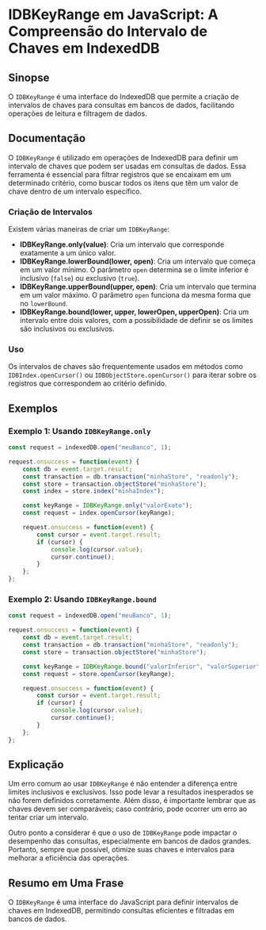 <!--
Meta Description: # IDBKeyRange em JavaScript: A Compreensão do Intervalo de Chaves em IndexedDB ## Sinopse O `IDBKeyRange` é uma interface do IndexedDB que permite a c...
Meta Keywords: idbkeyrange, const, que, intervalo, request
-->

# IDBKeyRange em JavaScript: A Compreensão do Intervalo de Chaves em IndexedDB

## Sinopse
O `IDBKeyRange` é uma interface do IndexedDB que permite a criação de intervalos de chaves para consultas em bancos de dados, facilitando operações de leitura e filtragem de dados.

## Documentação
O `IDBKeyRange` é utilizado em operações de IndexedDB para definir um intervalo de chaves que podem ser usadas em consultas de dados. Essa ferramenta é essencial para filtrar registros que se encaixam em um determinado critério, como buscar todos os itens que têm um valor de chave dentro de um intervalo específico.

### Criação de Intervalos
Existem várias maneiras de criar um `IDBKeyRange`:

- **IDBKeyRange.only(value)**: Cria um intervalo que corresponde exatamente a um único valor.
- **IDBKeyRange.lowerBound(lower, open)**: Cria um intervalo que começa em um valor mínimo. O parâmetro `open` determina se o limite inferior é inclusivo (`false`) ou exclusivo (`true`).
- **IDBKeyRange.upperBound(upper, open)**: Cria um intervalo que termina em um valor máximo. O parâmetro `open` funciona da mesma forma que no `lowerBound`.
- **IDBKeyRange.bound(lower, upper, lowerOpen, upperOpen)**: Cria um intervalo entre dois valores, com a possibilidade de definir se os limites são inclusivos ou exclusivos.

### Uso
Os intervalos de chaves são frequentemente usados em métodos como `IDBIndex.openCursor()` ou `IDBObjectStore.openCursor()` para iterar sobre os registros que correspondem ao critério definido.

## Exemplos

### Exemplo 1: Usando `IDBKeyRange.only`
```javascript
const request = indexedDB.open("meuBanco", 1);

request.onsuccess = function(event) {
    const db = event.target.result;
    const transaction = db.transaction("minhaStore", "readonly");
    const store = transaction.objectStore("minhaStore");
    const index = store.index("minhaIndex");

    const keyRange = IDBKeyRange.only("valorExato");
    const request = index.openCursor(keyRange);

    request.onsuccess = function(event) {
        const cursor = event.target.result;
        if (cursor) {
            console.log(cursor.value);
            cursor.continue();
        }
    };
};
```

### Exemplo 2: Usando `IDBKeyRange.bound`
```javascript
const request = indexedDB.open("meuBanco", 1);

request.onsuccess = function(event) {
    const db = event.target.result;
    const transaction = db.transaction("minhaStore", "readonly");
    const store = transaction.objectStore("minhaStore");

    const keyRange = IDBKeyRange.bound("valorInferior", "valorSuperior", false, true);
    const request = store.openCursor(keyRange);

    request.onsuccess = function(event) {
        const cursor = event.target.result;
        if (cursor) {
            console.log(cursor.value);
            cursor.continue();
        }
    };
};
```

## Explicação
Um erro comum ao usar `IDBKeyRange` é não entender a diferença entre limites inclusivos e exclusivos. Isso pode levar a resultados inesperados se não forem definidos corretamente. Além disso, é importante lembrar que as chaves devem ser comparáveis; caso contrário, pode ocorrer um erro ao tentar criar um intervalo.

Outro ponto a considerar é que o uso de `IDBKeyRange` pode impactar o desempenho das consultas, especialmente em bancos de dados grandes. Portanto, sempre que possível, otimize suas chaves e intervalos para melhorar a eficiência das operações.

## Resumo em Uma Frase
O `IDBKeyRange` é uma interface do JavaScript para definir intervalos de chaves em IndexedDB, permitindo consultas eficientes e filtradas em bancos de dados.